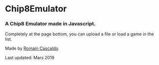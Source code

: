 # Chip8Emulator
### A Chip8 Emulator made in Javascript.

Completely at the page bottom, you can upload a file or load a game in the list.


Made by [Romain Cascaldo](https://www.linkedin.com/in/romain-cascaldo/)

Last updated: Mars 2019
